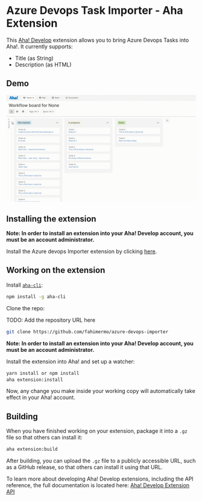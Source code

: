 # Azure Devops Task Importer - Aha Extension
  
This [Aha! Develop](https://www.aha.io/develop/overview) extension allows you to bring Azure Devops Tasks into Aha!. It currently supports:

- Title (as String)
- Description (as HTML)

## Demo

![demo](demo.gif)

## Installing the extension

**Note: In order to install an extension into your Aha! Develop account, you must be an account administrator.**

Install the Azure devops Importer extension by clicking [here](https://secure.aha.io/settings/account/extensions/install?url=).

## Working on the extension

Install [`aha-cli`](https://github.com/aha-app/aha-cli):

```sh
npm install -g aha-cli
```

Clone the repo:

TODO: Add the repository URL here
```sh
git clone https://github.com/fahimermo/azure-devops-importer
```

**Note: In order to install an extension into your Aha! Develop account, you must be an account administrator.**

Install the extension into Aha! and set up a watcher:

```sh
yarn install or npm install
aha extension:install
```

Now, any change you make inside your working copy will automatically take effect in your Aha! account.

## Building

When you have finished working on your extension, package it into a `.gz` file so that others can install it:

```sh
aha extension:build
```

After building, you can upload the `.gz` file to a publicly accessible URL, such as a GitHub release, so that others can install it using that URL.

To learn more about developing Aha! Develop extensions, including the API reference, the full documentation is located here: [Aha! Develop Extension API](https://www.aha.io/support/develop/extensions)
